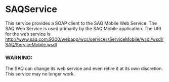 # SAQService
This service provides a SOAP client to the SAQ Mobile Web Service.
The SAQ Web Service is used primarily by the SAQ Mobile application.
The URI for the web service is http://www.saq.com:9300/webapp/wcs/services/ServiceMobile/wsdl/wsdl/SAQ/ServiceMobile.wsdl

### WARNING:
The SAQ can change its web service and even retire it at its own discretion.  This service may no longer work.


